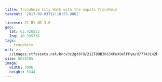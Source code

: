 ```yaml
---
title: Trondheim City Walk with the expats Trondheim
takenAt: '2017-09-03T12:10:55.000Z'

license: CC BY-ND 3.0
geo:
  lat: 63.426552
  lng: 10.395736
tags:
  - trondheim
url: >-
  //images.ctfassets.net/bncv3c2gt878/2iZTBOB3Ro3XFoXOelFFym/d77743142bcd6e307a2823d17b7fc520/trondheim-city-walk-with-the-expats-trondheim_36867927401_o
size: 5675495
image:
  width: 3006
  height: 5344
---
```

